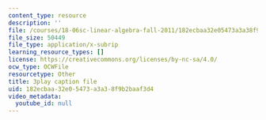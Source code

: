 ```yaml
---
content_type: resource
description: ''
file: /courses/18-06sc-linear-algebra-fall-2011/182ecbaa32e05473a3a38f9b2baaf3d4_Y_Ac6KiQ1t0.vtt
file_size: 50449
file_type: application/x-subrip
learning_resource_types: []
license: https://creativecommons.org/licenses/by-nc-sa/4.0/
ocw_type: OCWFile
resourcetype: Other
title: 3play caption file
uid: 182ecbaa-32e0-5473-a3a3-8f9b2baaf3d4
video_metadata:
  youtube_id: null
---
```

